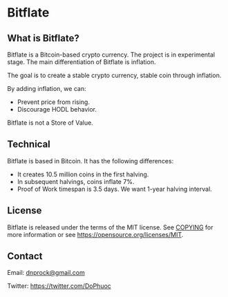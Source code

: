 Bitflate
=====================================

What is Bitflate?
----------------

Bitflate is a Bitcoin-based crypto currency. The project is in experimental stage.
The main differentiation of Bitflate is inflation.

The goal is to create a stable crypto currency, stable coin through inflation.

By adding inflation, we can:

- Prevent price from rising.
- Discourage HODL behavior.

Bitflate is not a Store of Value.

Technical
-------

Bitflate is based in Bitcoin. It has the following differences:

- It creates 10.5 million coins in the first halving.
- In subsequent halvings, coins inflate 7%.
- Proof of Work timespan is 3.5 days. We want 1-year halving interval.

License
-------

Bitflate is released under the terms of the MIT license. See [COPYING](COPYING) for more
information or see https://opensource.org/licenses/MIT.

Contact
-------

Email: dnprock@gmail.com

Twitter: https://twitter.com/DoPhuoc
